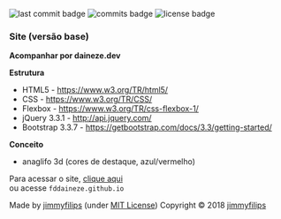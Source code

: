 ![last commit badge](https://badgen.net/github/last-commit/fddaineze/fddaineze.github.io) ![commits badge](https://badgen.net/github/commits/fddaineze/fddaineze.github.io) ![license badge](https://badgen.net/github/license/fddaineze/fddaineze.github.io)

### Site (versão base)
**Acompanhar por daineze.dev**

**Estrutura**
* HTML5 - <https://www.w3.org/TR/html5/>
* CSS - <https://www.w3.org/TR/CSS/>
* Flexbox - <https://www.w3.org/TR/css-flexbox-1/>
* jQuery 3.3.1 - <http://api.jquery.com/>
* Bootstrap 3.3.7 - <https://getbootstrap.com/docs/3.3/getting-started/>

**Conceito** 
* anaglifo 3d (cores de destaque, azul/vermelho) 

Para acessar o site, [clique aqui](https://fddaineze.github.io/)<br>
ou acesse <code>fddaineze.github.io</code>

Made by [jimmyfilips](https://github.com/jimmyfilips/) (under [MIT License](https://github.com/jimmyfilips/jimmyfilips.github.io/blob/master/LICENSE))
Copyright © 2018 [jimmyfilips](https://github.com/jimmyfilips/)
